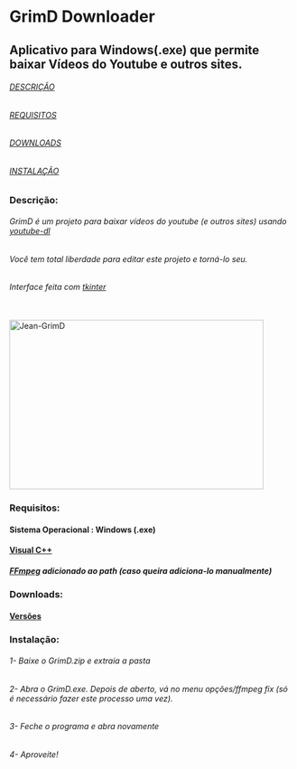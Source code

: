 # GrimD Downloader
## Aplicativo para Windows(.exe) que permite baixar Vídeos do Youtube e outros sites.


###### [DESCRIÇÃO](https://github.com/JaiantCP1/GrimD-Youtube-Downloader#descri%C3%A7%C3%A3o)
###### [REQUISITOS](https://github.com/JaiantCP1/GrimD-Youtube-Downloader#requisitos)
###### [DOWNLOADS](https://github.com/JaiantCP1/GrimD-Youtube-Downloader#downloads)
###### [INSTALAÇÃO](https://github.com/JaiantCP1/GrimD-Youtube-Downloader#instala%C3%A7%C3%A3o)


### Descrição:

###### GrimD é um projeto para baixar vídeos do youtube (e outros sites) usando [youtube-dl](https://github.com/ytdl-org/youtube-dl)

###### Você tem total liberdade para editar este projeto e torná-lo seu.

###### Interface feita com [tkinter](https://docs.python.org/3/library/tkinter.html)

<div style="display: inline_block"><br>
 <img align="center" alt="Jean-GrimD" height="300" width="450" src="https://cdn.discordapp.com/attachments/733782835067879487/887642131429195826/2021-09-15_06-51-07_Trim_2_1.gif">
 </div>

### Requisitos:

#### Sistema Operacional : **Windows** (.exe)
#### [Visual C++](https://aka.ms/vs/16/release/vc_redist.x64.exe)
##### [FFmpeg](https://ffmpeg.org/download.html) adicionado ao path (caso queira adiciona-lo manualmente)

### Downloads:

#### [Versões](https://github.com/JaintC/GrimD-Youtube-Downloader/releases)

### Instalação:

###### 1- Baixe o GrimD.zip e extraia a pasta
###### 2- Abra o GrimD.exe. Depois de aberto, vá no menu opções/ffmpeg fix (só é necessário fazer este processo uma vez).
###### 3- Feche o programa e abra novamente
###### 4- Aproveite!
